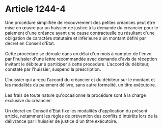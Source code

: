 # Article 1244-4

Une procédure simplifiée de recouvrement des petites créances peut être mise en œuvre par un huissier de justice à la demande du créancier pour le paiement d'une créance ayant une cause contractuelle ou résultant d'une obligation de caractère statutaire et inférieure à un montant défini par décret en Conseil d'Etat.<br/><br/> Cette procédure se déroule dans un délai d'un mois à compter de l'envoi par l'huissier d'une lettre recommandée avec demande d'avis de réception invitant le débiteur à participer à cette procédure. L'accord du débiteur, constaté par l'huissier, suspend la prescription.<br/><br/> L'huissier qui a reçu l'accord du créancier et du débiteur sur le montant et les modalités du paiement délivre, sans autre formalité, un titre exécutoire.<br/><br/> Les frais de toute nature qu'occasionne la procédure sont à la charge exclusive du créancier.<br/><br/> Un décret en Conseil d'Etat fixe les modalités d'application du présent article, notamment les règles de prévention des conflits d'intérêts lors de la délivrance par l'huissier de justice d'un titre exécutoire.